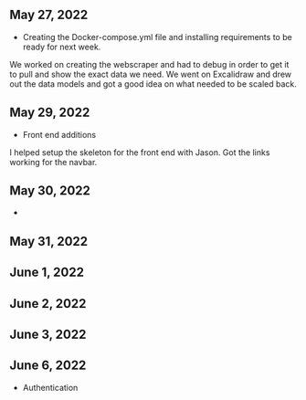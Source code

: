 ## May 27, 2022

* Creating the Docker-compose.yml file and installing requirements to be ready for next week.

We worked on creating the webscraper and had to debug in order to get it to pull and show the exact data we need. We went on Excalidraw and drew out the data models and got a good idea on what needed to be scaled back.

## May 29, 2022

* Front end additions

I helped setup the skeleton for the front end with Jason. Got the links working for the navbar.

## May 30, 2022

* 
## May 31, 2022
## June 1, 2022
## June 2, 2022
## June 3, 2022
## June 6, 2022 

* Authentication

